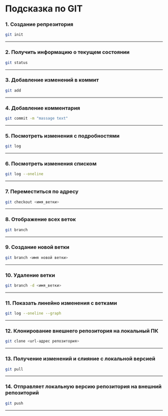 # Подсказка по GIT

### 1. Создание репрезитория
```sh
git init
```
------------

### 2. Получить информацию о текущем состоянии
```sh
git status
```
------------

### 3. Добавление изменений в коммит
```sh
git add
```
------------

### 4. Добавление комментария 
```sh
git commit -m "massage text"
```
------------

### 5. Посмотреть изменения с подробностями
```sh
git log
```
------------

### 6. Посмотреть изменения списком
```sh
git log --oneline
```
------------

### 7. Переместиться по адресу
```sh
git checkout <имя_ветки> 
```
------------

### 8. Отображение всех веток
```sh
git branch
```
------------

### 9. Создание новой ветки 
```sh
git branch <имя новой ветки>
```
------------

### 10. Удаление ветки
```sh
git branch -d <имя_ветки>
```
------------

### 11. Показать линейно изменения с ветками
```sh
git log --oneline --graph
```
------------

### 12. Клонирование внешнего репозитория на локальный ПК
```sh
git clone <url-адрес репозитория>
```
------------

### 13. Получение изменений и слияние с локальной версией
```sh
git pull
```
------------

### 14. Отправляет локальную версию репозитория на внешний репозиторий
```sh
git push
```
------------
